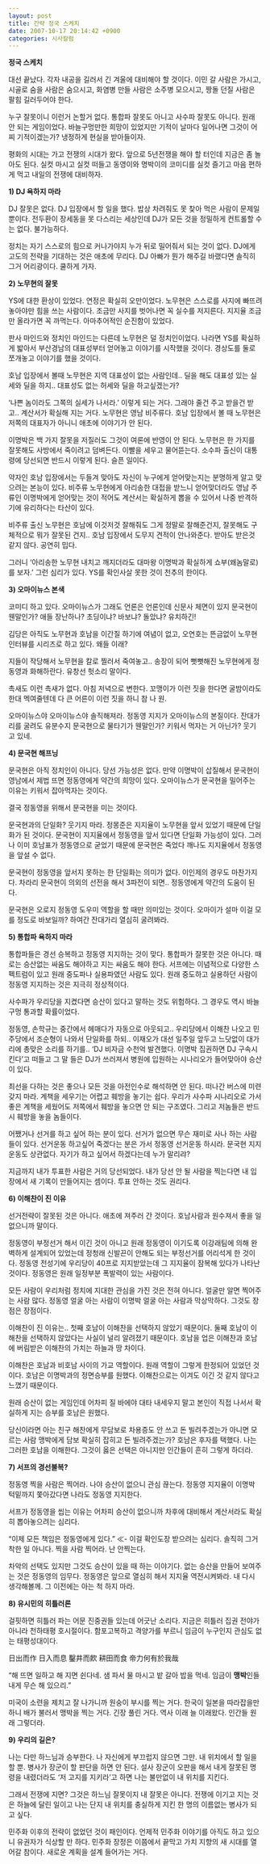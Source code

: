 ```yaml
---
layout: post
title: 간략 정국 스케치
date: 2007-10-17 20:14:42 +0900
categories: 시사칼럼
---
```

**정국 스케치**

대선 끝났다. 각자 내공을 길러서 긴 겨울에 대비해야 할 것이다. 이민 갈 사람은 가시고, 시골로 숨을 사람은 숨으시고, 화염병 만들 사람은 소주병 모으시고, 짱돌 던질 사람은 팔힘 길러두어야 한다. 

누구 잘못이니 이런거 논할거 없다. 통합파 잘못도 아니고 사수파 잘못도 아니다. 원래 안 되는 게임이었다. 바늘구멍만한 희망이 있었지만 기적이 날마다 일어나면 그것이 어찌 기적이겠는가? 냉정하게 현실을 받아들이자. 

평화의 시대는 가고 전쟁의 시대가 왔다. 앞으로 5년전쟁을 해야 할 터인데 지금은 좀 놀아도 된다. 실컷 마시고 실컷 떠들고 동영이와 명박이의 코미디를 실컷 즐기고 마음 편하게 먹고 내일의 전쟁에 대비하자. 

**1) DJ 욕하지 마라**

DJ 잘못은 없다. DJ 입장에서 할 일을 했다. 밥상 차려줘도 못 찾아 먹은 사람이 문제일 뿐이다. 전두환이 장세동을 못 다스리는 세상인데 DJ가 모든 것을 정밀하게 컨트롤할 수는 없다. 불가능하다. 

정치는 자기 스스로의 힘으로 커나가야지 누가 뒤로 밀어줘서 되는 것이 없다. DJ에게 고도의 전략을 기대하는 것은 애초에 무리다. DJ 아빠가 뭔가 해주길 바랬다면 솔직히 그거 어리광이다. 쿨하게 가자. 

**2) 노무현의 잘못**

YS에 대한 환상이 있었다. 연정은 확실히 오만이었다. 노무현은 스스로를 사지에 빠뜨려 놓아야만 힘을 쓰는 사람이다. 조금만 사지를 벗어나면 꼭 실수를 저지른다. 지지율 조금만 올라가면 꼭 까먹는다. 아마추어적인 순진함이 있었다. 

판사 마인드와 정치인 마인드는 다른데 노무현은 덜 정치인이었다. 나라면 YS를 확실하게 밟아서 부산경남의 대표성부터 얻어놓고 이야기를 시작했을 것이다. 경상도를 둘로 쪼개놓고 이야기를 했을 것이다. 

호남 입장에서 볼때 노무현은 지역 대표성이 없는 사람인데.. 딜을 해도 대표성 있는 실세와 딜을 하지.. 대표성도 없는 허세와 딜을 하고싶겠는가? 

‘나쁜 놈이라도 그쪽의 실세가 나서라.’ 이렇게 되는 거다. 그래야 줄건 주고 받을건 받고.. 계산서가 확실해 지는 거다. 노무현은 영남 비주류다. 호남 입장에서 볼 때 노무현은 저쪽의 대표자가 아니니 애초에 이야기가 안 된다. 

이명박은 백 가지 잘못을 저질러도 그것이 여론에 반영이 안 된다. 노무현은 한 가지를 잘못해도 사방에서 죽이려고 덤벼든다. 이빨을 세우고 물어뜯는다. 소수파 출신이 대통령에 당선되면 반드시 이렇게 된다. 슬픈 일이다. 

약자인 호남 입장에서는 두들겨 맞아도 자신이 누구에게 얻어맞는지는 분명하게 알고 맞으려는 본능이 있다. 비주류 노무현에게 아리송한 대접을 받느니 얻어맞더라도 영남 주류인 이명박에게 얻어맞는 것이 적어도 계산서는 확실하게 뽑을 수 있어서 나중 반격하기에 유리하다는 타산이 있다.

비주류 출신 노무현은 호남에 이것저것 잘해줘도 그게 정말로 잘해준건지, 잘못해도 구체적으로 뭐가 잘못된 건지.. 호남 입장에서 도무지 견적이 안나와준다. 받아도 받은것 같지 않다. 공연히 밉다. 

그러니 ‘아리송한 노무현 내치고 깨지더라도 대마왕 이명박과 확실하게 쇼부(왜놈말로)를 보자.’ 그런 심리가 있다. YS를 확인사살 못한 것이 천추의 한이다. 

**3) 오마이뉴스 본색**

코미디 하고 있다. 오마이뉴스가 그래도 언론은 언론인데 신문사 체면이 있지 문국현이 웬말인가? 애들 장난하나? 초딩이냐? 바보냐? 돌았냐? 유치하긴!

김당은 아직도 노무현과 호남을 이간질 하기에 여념이 없고, 오연호는 뜬금없이 노무현 인터뷰를 시리즈로 하고 있다. 왜들 이래?

지들이 작당해서 노무현을 칼로 찔러서 죽여놓고.. 송장이 되어 뻣뻣해진 노무현에게 정동영과 화해하란다. 유창선 헛소리 말이다.

촉새도 이런 촉새가 없다. 아침 저녁으로 변한다. 꼬맹이가 이런 짓을 한다면 굴밤이라도 한대 멕여줄텐데 다 큰 어른이 이런 짓을 하니 참 나 원. 

오마이뉴스야 오마이뉴스야 솔직해져라. 정동영 지지가 오마이뉴스의 본질이다. 잔대가리를 굴려도 유분수지 문국현으로 물타기가 웬말인가? 키워서 먹자는 거 아닌가? 웃기고 있네.

**4) 문국현 해프닝** 

문국현은 아직 정치인이 아니다. 당선 가능성은 없다. 만약 이명박이 삽질해서 문국현이 영남에서 제법 뜨면 정동영에게 약간의 희망이 있다. 오마이뉴스가 문국현을 밀어주는 이유는 키워서 잡아먹자는 것이다. 

결국 정동영을 위해서 문국현을 미는 것이다.

문국현과의 단일화? 웃기지 마라. 정몽준은 지지율이 노무현을 앞서 있었기 때문에 단일화가 된 것이다. 문국현이 지지율에서 정동영을 앞서 있다면 단일화 가능성이 있다. 그러나 이미 호남표가 정동영으로 굳었기 때문에 문국현은 죽었다 깨나도 지지율에서 정동영을 앞설 수 없다. 

문국현이 정동영을 앞서지 못하는 한 단일화는 의미가 없다. 이인제의 경우도 마찬가지다. 차라리 문국현이 의외의 선전을 해서 3파전이 되면.. 정동영에게 약간의 도움이 된다. 

문국현은 오로지 정동영 도우미 역할을 할 때만 의미있는 것이다. 오마이가 설마 이걸 모를 정도로 바보일까? 하여간 잔대가리 열심히 굴려봐라. 

**5) 통합파 욕하지 마라** 

통합파들은 경선 승복하고 정동영 지지하는 것이 맞다. 통합파가 잘못한 것은 아니다. 때로는 승산없는 싸움도 해야하고 지는 싸움도 해야 한다. 서프에는 이념적으로 다양한 스펙트럼이 있고 원래 중도파나 실용파였던 사람도 있다. 원래 중도하고 실용하던 사람이 정동영 지지하는 것은 지극히 정상적이다. 

사수파가 우리당을 지켰다면 승산이 있다고 말하는 것도 위험하다. 그 경우도 역시 바늘구멍 통과할 확률이었다. 

정동영, 손학규는 중간에서 헤매다가 자동으로 아웃되고.. 우리당에서 이해찬 나오고 민주당에서 조순형이 나와서 단일화를 하되.. 이재오가 대선 일주일 앞두고 느닷없이 대가리에 총맞은 소리를 하기를.. ‘DJ 비자금 수천억 발견했다. 이명박 집권하면 DJ 구속시킨다’고 떠들고 그 말 들은 DJ가 쓰러져서 병원에 입원하는 시나리오가 들어맞아야 승산이 있다. 

최선을 다하는 것은 좋으나 모든 것을 아전인수로 해석하면 안 된다. 떠나간 버스에 미련갖지 마라. 계책을 세우기는 어렵고 훼방을 놓기는 쉽다. 우리가 사수파 시나리오로 가서 좋은 계책을 세웠어도 저쪽에서 훼방을 놓으면 안 되는 구조였다. 그리고 저놈들은 반드시 훼방을 놓을 놈들이다. 

어쨌거나 선거를 하고 싶어 하는 분이 있다. 선거가 없으면 무슨 재미로 사나 하는 사람들이 있다. 선거운동 하고싶어 죽겠다는 분은 가서 정동영 선거운동 하시라. 문국현 지지운동도 상관없다. 자기가 하고 싶어서 하겠다는데 누가 말리랴?

지금까지 내가 투표한 사람은 거의 당선되었다. 내가 당선 안 될 사람을 찍는다면 내 입장에서 새 기록이 만들어지는 셈이다. 투표 안하는 것도 권리다. 

**6) 이해찬이 진 이유**

선거전략이 잘못된 것은 아니다. 애초에 져주러 간 것이다. 호남사람과 원수져서 좋을 일 없으니까 말이다. 

정동영이 부정선거 해서 이긴 것이 아니고 원래 정동영이 이기도록 이강래팀에 의해 완벽하게 설계되어 있었는데 정청래 신발끈이 안해도 되는 부정선거를 어리석게 한 것이다. 정동영 전성기에 우리당이 40프로 지지받았는데 그 지지율이 잠복해 있다가 나타난 것이다. 정동영은 원래 일정부분 폭발력이 있는 사람이다. 

모든 사람이 우리처럼 정치에 지대한 관심을 가진 것은 전혀 아니다. 얼굴만 알면 찍어주는 사람 많다. 정동영 얼굴 아는 사람이 이명박 얼굴 아는 사람과 막상막하다. 그것도 장점은 장점이다. 

이해찬이 진 이유는.. 첫째 호남이 이해찬을 선택하지 않았기 때문이다. 둘째 호남이 이해찬을 선택하지 않았다는 사실이 널리 알려졌기 때문이다. 호남을 업은 이해찬과 호남에 버림받은 이해찬의 가치는 하늘과 땅 차이다. 

이해찬은 호남과 비호남 사이의 가교 역할이다. 원래 역할이 그렇게 한정되어 있었던 것이다. 호남은 이명박과의 정면승부를 원했다. 이해찬으로는 이겨도 이긴 것 같지 않다고 느꼈기 때문이다. 

원래 승산이 없는 게임인데 어차피 질 바에야 대타 내세우지 말고 본인이 직접 나서서 확실하게 지는 승부를 호남은 원했다. 

당신이라면 아는 친구 해찬에게 무담보로 차용증도 안 쓰고 돈 빌려주겠는가 아니면 모르는 사람 맹박에게 담보 확실히 잡히고 돈 빌려주겠는가? 호남은 후자를 택했다. 나는 그러한 호남을 이해한다. 그것이 옳은 선택은 아니지만 인간들이 흔히 그렇게 하더라. 

**7) 서프의 경선불복?**

정동영 찍을 사람은 찍어라. 나야 승산이 없으니 관심 끊는다. 정동영 지지율이 이명박 턱밑까지 쫓아갔다면 나라도 정동영 지지한다. 

서프가 정동영을 씹는 이유는 어차피 승산이 없으니까 차후에 대비해서 계산서라도 확실히 뽑아놓으려는 심리다. 

“이제 모든 책임은 정동영에게 있다.” ≪- 이걸 확인도장 받으려는 심리다. 솔직히 그거 착한 일 아니다. 찍을 사람 찍어라. 난 안찍는다. 

차악의 선택도 있지만 그것도 승산이 있을 때 하는 이야기다. 없는 승산을 만들어 보여주는 것은 정동영의 임무다. 정동영은 앞으로 열심히 해서 지지율 역전시켜봐라. 내 다시 생각해볼께. 그 이전에는 아는 척 하지 마라. 

**8) 유시민의 히틀러론**

걸핏하면 히틀러 파는 어문 진중권들 있는데 어긋난 소리다. 지금은 히틀러 집권 전야가 아니라 천하태평 호시절이다. 함포고복하고 격양가를 부르니 임금이 누구인지 관심도 없는 태평성대이다. 

日出而作 日入而息 鑿井而飮 耕田而食 帝力何有於我哉

“해 뜨면 일하고 해 지면 쉰다네. 샘 파서 물 마시고 밭 갈아 밥을 먹네. 임금이 **맹박**인들 내게 무슨 해 있으리.”

미국이 소련을 제치고 잘 나가니까 원숭이 부시를 찍는 거다. 한국이 일본을 따라잡을만 하니 배가 불러서 맹박을 찍는 거다. 긴장 풀린 거다. 역사 이래 늘 이래왔다. 인간들 원래 그렇더라. 

**9) 우리의 길은?**

나는 다만 하느님과 승부한다. 나 자신에게 부끄럽지 않으면 그만. 내 위치에서 할 일을 할 뿐. 병사가 장군이 할 판단을 하면 안 된다. 설사 장군이 오판을 해서 내게 잘못된 명령을 내렸더라도 ‘저 고지를 지키라’고 하면 나는 불만없이 내 위치를 지킨다. 

그래서 전쟁에 지면? 그것은 하느님 잘못이지 내 잘못은 아니다. 전쟁에 이기고 지는 것은 하늘에 달린 일이고 나는 단지 내 위치를 충실하게 지킨 한 명의 이름없는 병사가 되고 싶다. 

민주화 이후의 전략이 없었던 것이 패인이다. 언제적 민주화 이야기를 아직도 하고 있으니 유권자가 식상할 만 하다. 민주화 장정은 이쯤에서 끝막고 가치 지향의 새 시대를 열어갈 참이다. 새로운 계획을 설계 들어가는 거다.